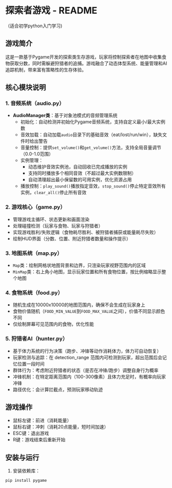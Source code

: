 # 探索者游戏 - README
（适合初学python入门学习)
## 游戏简介
这是一款基于Pygame开发的探索类生存游戏，玩家将控制探索者在地图中收集食物获取分数，同时需躲避狩猎者的追捕。游戏融合了动态体型系统、能量管理和AI追踪机制，带来富有策略性的生存体验。



## 核心模块说明

### 1. 音频系统（audio.py）
- **AudioManager类**：基于对象池模式的音频管理系统
  - 初始化：自动检测并初始化Pygame音频系统，支持自定义最小/最大实例数
  - 音效加载：自动加载`audio`目录下的基础音效（eat/lost/run/win），缺失文件时给出警告
  - 音量控制：提供`set_volume()`和`get_volume()`方法，支持全局音量调节（0.0-1.0范围）
  - 实例管理：
    - 动态维护音效实例池，自动回收已完成播放的实例
    - 支持同时播放多个相同音效（不超过最大实例数限制）
    - 自动清理超出最小保留数的可用实例，优化资源占用
  - 播放控制：`play_sound()`播放指定音效，`stop_sound()`停止特定音效所有实例，`clear_all()`停止所有音效

### 2. 游戏核心（game.py）
- 管理游戏主循环、状态更新和画面渲染
- 处理碰撞检测（玩家与食物、玩家与狩猎者）
- 实现游戏胜利/失败逻辑（食物耗尽胜利、被狩猎者捕获或能量耗尽失败）
- 绘制HUD界面（分数、位置、附近狩猎者数量和操作提示）

### 3. 地图系统（map.py）
- `Map`类：绘制网格状地图背景和边界，只渲染玩家视野范围内的区域
- `MinMap`类：右上角小地图，显示玩家位置和所有食物位置，按比例缩略显示整个地图

### 4. 食物系统（food.py）
- 随机生成在10000x10000的地图范围内，确保不会生成在玩家身上
- 食物价值随机（`FOOD_MIN_VALUE`到`FOOD_MAX_VALUE`之间），价值不同显示颜色不同
- 仅绘制屏幕可见范围内的食物，优化性能

### 5. 狩猎者AI（hunter.py）
- 基于体力系统的行为决策（跑步、冲锋等动作消耗体力，体力可自动恢复）
- 玩家检测与追踪：在 detection_range 范围内可检测到玩家，超出范围后会记忆位置一段时间
- 群体行为：考虑附近狩猎者的状态（是否在冲锋/跑步）调整自身行为概率
- 冲锋机制：在特定距离范围内（100-300像素）且体力充足时，有概率向玩家冲锋
- 路径优化：会计算拦截点，预测玩家移动轨迹

## 游戏操作
- 鼠标左键：前进（消耗能量）
- 鼠标右键：冲刺（消耗20点能量，短时间加速）
- ESC键：退出游戏
- R键：游戏结束后重新开始

## 安装与运行
1. 安装依赖库：
```bash
pip install pygame



